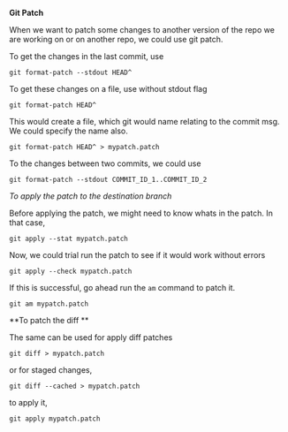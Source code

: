 **Git Patch**

When we want to patch some changes to another version of the repo we are working on or on another repo, 
we could use git patch.

To get the changes in the last commit, use

`git format-patch --stdout HEAD^`

To get these changes on a file, use without stdout flag

`git format-patch HEAD^`

This would create a file, which git would name relating to the commit msg. We could specify the name also.

`git format-patch HEAD^ > mypatch.patch`

To the changes between two commits, we could use

`git format-patch --stdout COMMIT_ID_1..COMMIT_ID_2`


*To apply the patch to the destination branch*

Before applying the patch, we might need to know whats in the patch. In that case,

`git apply --stat mypatch.patch`

Now, we could trial run the patch to see if it would work without errors

`git apply --check mypatch.patch`

If this is successful, go ahead run the `am` command to patch it.

`git am mypatch.patch`



**To patch the diff **

The same can be used for apply diff patches

`git diff > mypatch.patch`

or for staged changes, 

`git diff --cached > mypatch.patch`

to apply it,

`git apply mypatch.patch`
